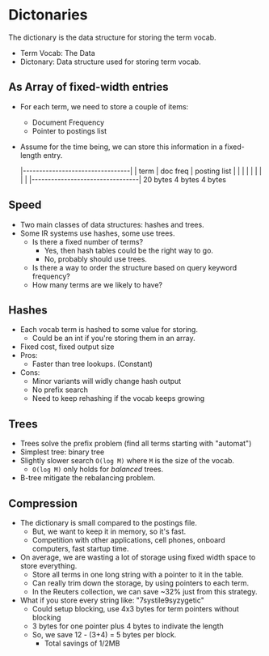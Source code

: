 # Dictonaries

The dictionary is the data structure for storing the term vocab.

* Term Vocab: The Data
* Dictonary: Data structure used for storing term vocab.

## As Array of fixed-width entries

* For each term, we need to store a couple of items:
  * Document Frequency
  * Pointer to postings list
* Assume for the time being, we can store this information in a fixed-length entry.

    |---------------------------------|
    | term  | doc freq | posting list |
    |       |          |              |
    |       |          |              |
    |---------------------------------|
     20 bytes  4 bytes    4 bytes

## Speed

* Two main classes of data structures: hashes and trees.
* Some IR systems use hashes, some use trees.
  * Is there a fixed number of terms?
    * Yes, then hash tables could be the right way to go.
    * No, probably should use trees.
  * Is there a way to order the structure based on query keyword frequency?
  * How many terms are we likely to have?

## Hashes

* Each vocab term is hashed to some value for storing.
  * Could be an int if you're storing them in an array.
* Fixed cost, fixed output size
* Pros:
  * Faster than tree lookups. (Constant)
* Cons:
  * Minor variants will widly change hash output
  * No prefix search
  * Need to keep rehashing if the vocab keeps growing

## Trees

* Trees solve the prefix problem (find all terms starting with "automat")
* Simplest tree: binary tree
* Slightly slower search `O(log M)` where `M` is the size of the vocab.
  * `O(log M)` only holds for _balanced_ trees.
* B-tree mitigate the rebalancing problem.

## Compression

* The dictionary is small compared to the postings file.
  * But, we want to keep it in memory, so it's fast.
  * Competition with other applications, cell phones, onboard computers, fast startup time.
* On average, we are wasting a lot of storage using fixed width space to store everything.
  * Store all terms in one long string with a pointer to it in the table.
  * Can really trim down the storage, by using pointers to each term.
  * In the Reuters collection, we can save ~32% just from this strategy.
* What if you store every string like: "7systile9syzygetic"
  * Could setup blocking, use 4x3 bytes for term pointers without blocking
  * 3 bytes for one pointer plus 4 bytes to indivate the length
  * So, we save 12 - (3+4) = 5 bytes per block.
    * Total savings of 1/2MB
